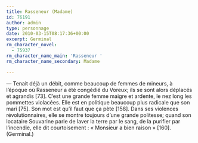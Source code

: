 ```yaml
---
title: Rasseneur (Madame)
id: 76191
author: admin
type: personnage
date: 2010-03-15T08:17:36+00:00
excerpt: Germinal
rm_character_novel:
  - 75937
rm_character_name_main: 'Rasseneur '
rm_character_name_secondary: Madame

---
```

— Tenait déjà un débit, comme beaucoup de femmes de mineurs, à l&rsquo;époque où Rasseneur a été congédié du Voreux; ils se sont alors déplacés et agrandis [73]. C&rsquo;est une grande femme maigre et ardente, le nez long les pommettes violacées. Elle est en politique beaucoup plus radicale que son mari [75]. Son mot est qu&rsquo;il faut que ça pète [158]. Dans ses violences révolutionnaires, elle se montre toujours d&rsquo;une grande politesse; quand son locataire Souvarine parle de laver la terre par le sang, de la purifier par l&rsquo;incendie, elle dit courtoisement : « Monsieur a bien raison » [160]. (Germinal.)